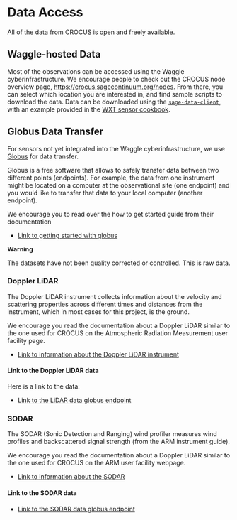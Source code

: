# Data Access

All of the data from CROCUS is open and freely available.

## Waggle-hosted Data
Most of the observations can be accessed using the Waggle cyberinfrastructure. We encourage people to check out the CROCUS node overview page, https://crocus.sagecontinuum.org/nodes. From there, you can select which location you are interested in, and find sample scripts to download the data. Data can be downloaded using the [`sage-data-client`](https://github.com/sagecontinuum/sage-data-client), with an example provided in the [WXT sensor cookbook](https://crocus-urban.github.io/instrument-cookbooks/notebooks/crocus_level1_node/vaisala_wxt536.html).


## Globus Data Transfer


For sensors not yet integrated into the Waggle cyberinfrastructure, we use [Globus](https://www.globus.org/) for data transfer.

Globus is a free software that allows to safely transfer data between two different points (endpoints). For example, the data from one instrument might be located on a computer at the observational site (one endpoint) and you would like to transfer that data to your local computer (another endpoint).

We encourage you to read over the how to get started guide from their documentation
- [Link to getting started with globus](https://docs.globus.org/how-to/get-started/)

<div class="admonition alert alert-warning">
    <p class="admonition-title" style="font-weight:bold">Warning</p>
    The datasets have not been quality corrected or controlled. This is raw data.
</div>

### Doppler LiDAR

The Doppler LiDAR instrument collects information about the velocity and scattering properties across different times and distances from the instrument, which in most cases for this project, is the ground.

We encourage you read the documentation about a Doppler LiDAR similar to the one used for CROCUS on the Atmospheric Radiation Measurement user facility page.
- [Link to information about the Doppler LiDAR instrument](https://www.arm.gov/capabilities/instruments/dl)

#### Link to the Doppler LiDAR data
Here is a link to the data:
- [Link to the LiDAR data globus endpoint](https://app.globus.org/file-manager?origin_id=d8da717e-ca5c-11ed-9622-4b6fcc022e5a&origin_path=%2F)

### SODAR

The SODAR (Sonic Detection and Ranging) wind profiler measures wind profiles and backscattered signal strength (from the ARM instrument guide).

We encourage you read the documentation about a Doppler LiDAR similar to the one used for CROCUS on the ARM user facility webpage.
- [Link to information about the SODAR](https://www.arm.gov/capabilities/instruments/sodar)

#### Link to the SODAR data
- [Link to the SODAR data globus endpoint](https://app.globus.org/file-manager?origin_id=160b4496-b6f4-11ed-a982-5f0e34a3cc4f&origin_path=%2F)
